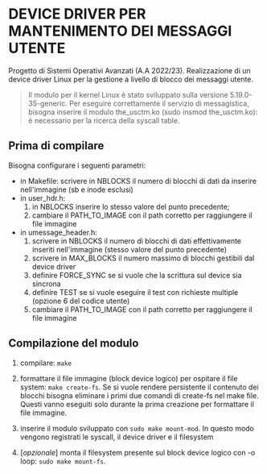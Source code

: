# DEVICE DRIVER PER MANTENIMENTO DEI MESSAGGI UTENTE
Progetto di Sistemi Operativi Avanzati (A.A 2022/23). Realizzazione di un device driver Linux per la gestione a livello di blocco dei messaggi utente.

> Il modulo per il kernel Linux è stato sviluppato sulla versione 5.19.0-35-generic. Per eseguire correttamente il servizio di messagistica, bisogna inserire il modulo the_usctm.ko (sudo insmod the_usctm.ko): è necessario per la ricerca della syscall table.

## Prima di compilare
Bisogna configurare i seguenti parametri:
* in Makefile: scrivere in NBLOCKS il numero di blocchi di dati da inserire nell'immagine (sb e inode esclusi)
* in user_hdr.h: 
  1) in NBLOCKS inserire lo stesso valore del punto precedente;
  2) cambiare il PATH_TO_IMAGE con il path corretto per raggiungere il file immagine
* in umessage_header.h: 
  1) scrivere in NBLOCKS il numero di blocchi di dati effettivamente inseriti nell'immagine (stesso valore del punto precedente)
  2) scrivere in MAX_BLOCKS il numero massimo di blocchi gestibili dal device driver
  3) definire FORCE_SYNC se si vuole che la scrittura sul device sia sincrona
  4) definire TEST se si vuole eseguire il test con richieste multiple (opzione 6 del codice utente)
  5) cambiare il PATH_TO_IMAGE con il path corretto per raggiungere il file immagine



## Compilazione del modulo

1) compilare: 
        ```make```
2) formattare il file immagine (block device logico) per ospitare il file system: ```make create-fs```.
    Se si vuole rendere persistente il contenuto dei blocchi bisogna eliminare i primi due comandi di create-fs nel make file. Questi vanno eseguiti solo durante la prima creazione per formattare il file immagine.


3) inserire il modulo sviluppato con ```sudo make mount-mod```. In questo modo vengono registrati le syscall, il device driver e il filesystem
4) [_opzionale_] monta il filesystem presente sul block device logico con -o loop: ```sudo make mount-fs```.
